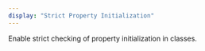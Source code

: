 ```yaml
---
display: "Strict Property Initialization"
---
```


Enable strict checking of property initialization in classes.
